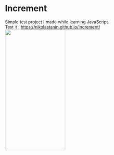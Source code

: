 # Increment
Simple test project I made while learning JavaScript. <br>
Test it : https://nikolastanin.github.io/Increment/
<br> 
<img src = "https://user-images.githubusercontent.com/64794561/115554598-ec748300-a2ae-11eb-823b-476ae120cfe6.jpg" width="200" height="400" />
